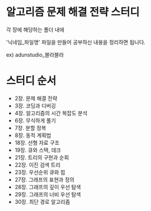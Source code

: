 # 알고리즘 문제 해결 전략 스터디

각 장에 해당하는 폴더 내에

'닉네임_파일명' 파일을 만들어 공부하신 내용을 정리하면 됩니다.

ex) adunstudio_블라블라



# 스터디 순서

 - 2장. 문제 해결 전략
 - 3장. 코딩과 디버깅
 - 4장. 알고리즘의 시간 복잡도 분석
 - 6장. 무식하게 풀기
 - 7장. 분할 정복
 - 8장. 동적 계획법
 - 18장. 선형 자료 구조
 - 19장. 큐와 스택, 데크
 - 21장. 트리의 구현과 순회
 - 22장. 이진 검색 트리
 - 23장. 우선순위 큐와 힙
 - 27장. 그래프의 표현과 정의
 - 28장. 그래프의 깊이 우선 탐색
 - 29장. 그래프의 너비 우선 탐색
 - 30장. 최단 경로 알고리즘